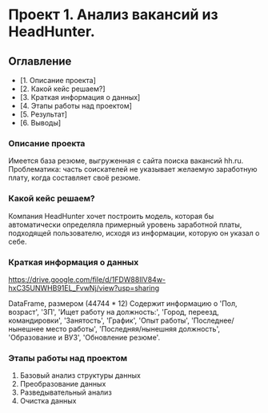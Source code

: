 # Проект 1. Анализ вакансий из HeadHunter.

## Оглавление
* [1. Описание проекта]
* [2. Какой кейс решаем?]
* [3. Краткая информация о данных] 
* [4. Этапы работы над проектом]
* [5. Результат] 
* [6. Выводы]

### Описание проекта
Имеется база резюме, выгруженная с сайта поиска вакансий hh.ru. 
Проблематика: часть соискателей не указывает желаемую заработную плату, когда составляет своё резюме.

### Какой кейс решаем?
Компания HeadHunter хочет построить модель, которая бы автоматически определяла примерный уровень заработной платы, подходящей пользователю, исходя из информации, которую он указал о себе.

### Краткая информация о данных
https://drive.google.com/file/d/1FDW88IlV84w-hxC35UNWHB91EL_FvwNj/view?usp=sharing 

DataFrame, размером (44744 * 12) 
Содержит информацию о 'Пол, возраст', 'ЗП', 'Ищет работу на должность:',
       'Город, переезд, командировки', 'Занятость', 'График', 'Опыт работы',
       'Последнее/нынешнее место работы', 'Последняя/нынешняя должность',
       'Образование и ВУЗ', 'Обновление резюме'.

### Этапы работы над проектом
1. Базовый анализ структуры данных
2. Преобразование данных
3. Разведывательный анализ
4. Очистка данных
